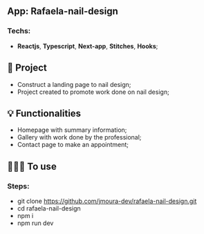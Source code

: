 ## App: Rafaela-nail-design

### Techs:
- **Reactjs**, **Typescript**, **Next-app**, **Stitches**, **Hooks**;

## 📁 Project

- Construct a landing page to nail design;
- Project created to promote work done on nail design;

## 💡 Functionalities

- Homepage with summary information;
- Gallery with work done by the professional;
- Contact page to make an appointment;


## 👨🏽‍💻 To use
### Steps:
- git clone https://github.com/jmoura-dev/rafaela-nail-design.git
- cd rafaela-nail-design
- npm i
- npm run dev
